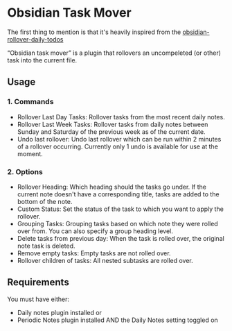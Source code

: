 # Obsidian Task Mover

The first thing to mention is that it's heavily inspired from the [obsidian-rollover-daily-todos](https://github.com/lumoe/obsidian-rollover-daily-todos)

“Obsidian task mover” is a plugin that rollovers an uncompeleted (or other) task into the current file.

## Usage
### 1. Commands
- Rollover Last Day Tasks: Rollover tasks from the most recent daily notes.
- Rollover Last Week Tasks: Rollover tasks from daily notes between Sunday and Saturday of the previous week as of the current date.
- Undo last rollover: Undo last rollover which can be run within 2 minutes of a rollover occurring. Currently only 1 undo is available for use at the moment.

### 2. Options
- Rollover Heading: Which heading should the tasks go under. If the current note doesn't have a corresponding title, tasks are added to the bottom of the note.
- Custom Status: Set the status of the task to which you want to apply the rollover.
- Grouping Tasks: Grouping tasks based on which note they were rolled over from. You can also specify a group heading level.
- Delete tasks from previous day: When the task is rolled over, the original note task is deleted.
- Remove empty tasks: Empty tasks are not rolled over.
- Rollover children of tasks: All nested subtasks are rolled over.

## Requirements
You must have either:
- Daily notes plugin installed or
- Periodic Notes plugin installed AND the Daily Notes setting toggled on
